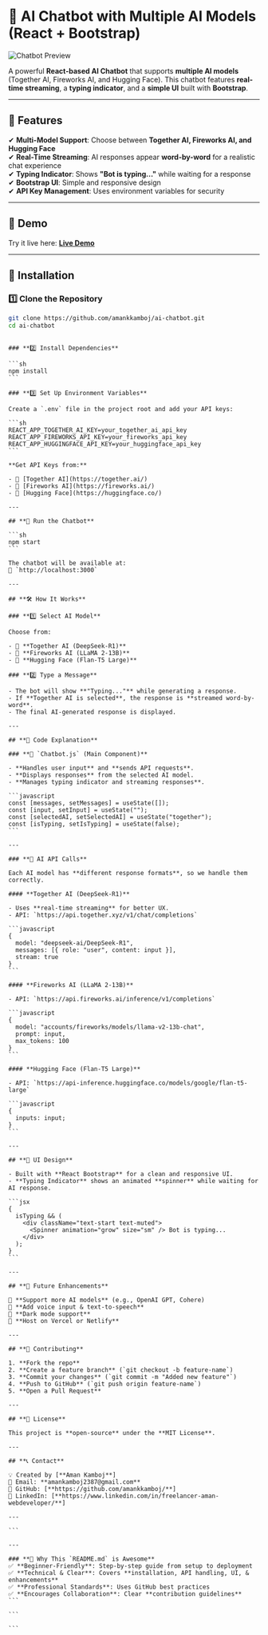 # 🚀 AI Chatbot with Multiple AI Models (React + Bootstrap)

![Chatbot Preview](https://himkalp.in/wp-content/uploads/2025/03/chatbot.png)

A powerful **React-based AI Chatbot** that supports **multiple AI models** (Together AI, Fireworks AI, and Hugging Face). This chatbot features **real-time streaming**, a **typing indicator**, and a **simple UI** built with **Bootstrap**.

---

## **🔹 Features**

✔ **Multi-Model Support**: Choose between **Together AI, Fireworks AI, and Hugging Face**  
✔ **Real-Time Streaming**: AI responses appear **word-by-word** for a realistic chat experience  
✔ **Typing Indicator**: Shows **"Bot is typing..."** while waiting for a response  
✔ **Bootstrap UI**: Simple and responsive design  
✔ **API Key Management**: Uses environment variables for security

---

## **📌 Demo**

<!-- Add a link to a live demo if hosted -->

Try it live here: **[Live Demo](https://your-demo-link.com)**

---

## **🔧 Installation**

### **1️⃣ Clone the Repository**

```sh
git clone https://github.com/amankkamboj/ai-chatbot.git
cd ai-chatbot
```

````

### **2️⃣ Install Dependencies**

```sh
npm install
```

### **3️⃣ Set Up Environment Variables**

Create a `.env` file in the project root and add your API keys:

```sh
REACT_APP_TOGETHER_AI_KEY=your_together_ai_api_key
REACT_APP_FIREWORKS_API_KEY=your_fireworks_api_key
REACT_APP_HUGGINGFACE_API_KEY=your_huggingface_api_key
```

**Get API Keys from:**

- 🔹 [Together AI](https://together.ai/)
- 🔹 [Fireworks AI](https://fireworks.ai/)
- 🔹 [Hugging Face](https://huggingface.co/)

---

## **🚀 Run the Chatbot**

```sh
npm start
```

The chatbot will be available at:
🔗 `http://localhost:3000`

---

## **🛠️ How It Works**

### **1️⃣ Select AI Model**

Choose from:

- 🔹 **Together AI (DeepSeek-R1)**
- 🔹 **Fireworks AI (LLaMA 2-13B)**
- 🔹 **Hugging Face (Flan-T5 Large)**

### **2️⃣ Type a Message**

- The bot will show **"Typing..."** while generating a response.
- If **Together AI is selected**, the response is **streamed word-by-word**.
- The final AI-generated response is displayed.

---

## **📝 Code Explanation**

### **🔹 `Chatbot.js` (Main Component)**

- **Handles user input** and **sends API requests**.
- **Displays responses** from the selected AI model.
- **Manages typing indicator and streaming responses**.

```javascript
const [messages, setMessages] = useState([]);
const [input, setInput] = useState("");
const [selectedAI, setSelectedAI] = useState("together");
const [isTyping, setIsTyping] = useState(false);
```

---

### **🔹 AI API Calls**

Each AI model has **different response formats**, so we handle them correctly.

#### **Together AI (DeepSeek-R1)**

- Uses **real-time streaming** for better UX.
- API: `https://api.together.xyz/v1/chat/completions`

```javascript
{
  model: "deepseek-ai/DeepSeek-R1",
  messages: [{ role: "user", content: input }],
  stream: true
}
```

#### **Fireworks AI (LLaMA 2-13B)**

- API: `https://api.fireworks.ai/inference/v1/completions`

```javascript
{
  model: "accounts/fireworks/models/llama-v2-13b-chat",
  prompt: input,
  max_tokens: 100
}
```

#### **Hugging Face (Flan-T5 Large)**

- API: `https://api-inference.huggingface.co/models/google/flan-t5-large`

```javascript
{
  inputs: input;
}
```

---

## **🎨 UI Design**

- Built with **React Bootstrap** for a clean and responsive UI.
- **Typing Indicator** shows an animated **spinner** while waiting for AI response.

```jsx
{
  isTyping && (
    <div className="text-start text-muted">
      <Spinner animation="grow" size="sm" /> Bot is typing...
    </div>
  );
}
```

---

## **📌 Future Enhancements**

🔹 **Support more AI models** (e.g., OpenAI GPT, Cohere)
🔹 **Add voice input & text-to-speech**
🔹 **Dark mode support**
🔹 **Host on Vercel or Netlify**

---

## **🙌 Contributing**

1. **Fork the repo**
2. **Create a feature branch** (`git checkout -b feature-name`)
3. **Commit your changes** (`git commit -m "Added new feature"`)
4. **Push to GitHub** (`git push origin feature-name`)
5. **Open a Pull Request**

---

## **📜 License**

This project is **open-source** under the **MIT License**.

---

## **📞 Contact**

💡 Created by [**Aman Kamboj**]
📧 Email: **amankamboj2387@gmail.com**
🔗 GitHub: [**https://github.com/amankkamboj/**]
🔗 LinkedIn: [**https://www.linkedin.com/in/freelancer-aman-webdeveloper/**]

---

```

---

### **🎯 Why This `README.md` is Awesome**
✅ **Beginner-Friendly**: Step-by-step guide from setup to deployment
✅ **Technical & Clear**: Covers **installation, API handling, UI, & enhancements**
✅ **Professional Standards**: Uses GitHub best practices
✅ **Encourages Collaboration**: Clear **contribution guidelines**
```

```

```
````
